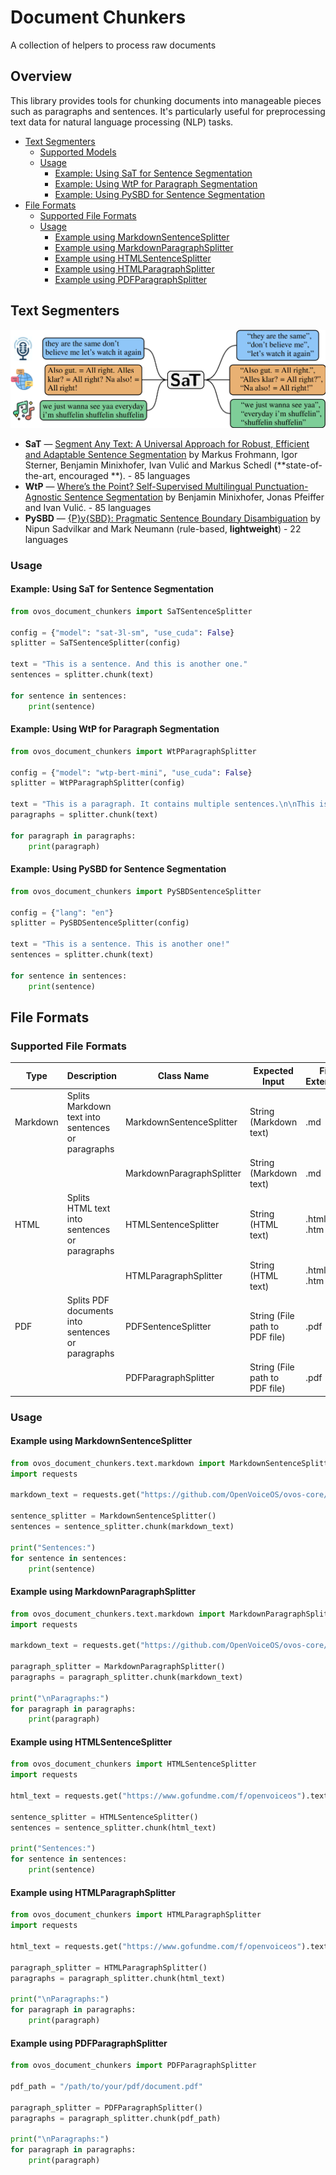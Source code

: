 # Document Chunkers

A collection of helpers to process raw documents

## Overview

This library provides tools for chunking documents into manageable pieces such as paragraphs and sentences. It's
particularly useful for preprocessing text data for natural language processing (NLP) tasks.

- [Text Segmenters](#text-segmenters)
  - [Supported Models](#supported-models)
  - [Usage](#usage)
    - [Example: Using SaT for Sentence Segmentation](#example-using-sat-for-sentence-segmentation)
    - [Example: Using WtP for Paragraph Segmentation](#example-using-wtp-for-paragraph-segmentation)
    - [Example: Using PySBD for Sentence Segmentation](#example-using-pysbd-for-sentence-segmentation)
- [File Formats](#file-formats)
  - [Supported File Formats](#supported-file-formats)
  - [Usage](#usage-1)
    - [Example using MarkdownSentenceSplitter](#example-using-markdownsentencesplitter)
    - [Example using MarkdownParagraphSplitter](#example-using-markdownparagraphsplitter)
    - [Example using HTMLSentenceSplitter](#example-using-htmlsentencesplitter)
    - [Example using HTMLParagraphSplitter](#example-using-htmlparagraphsplitter)
    - [Example using PDFParagraphSplitter](#example-using-pdfparagraphsplitter)


## Text Segmenters

![img.png](img.png)

- **SaT**
  &mdash; [Segment Any Text: A Universal Approach for Robust, Efficient and Adaptable Sentence Segmentation](https://arxiv.org/abs/2406.16678)
  by Markus Frohmann, Igor Sterner, Benjamin Minixhofer, Ivan Vulić and Markus Schedl (**state-of-the-art, encouraged
  **). - 85 languages
- **WtP**
  &mdash; [Where’s the Point? Self-Supervised Multilingual Punctuation-Agnostic Sentence Segmentation](https://aclanthology.org/2023.acl-long.398/)
  by Benjamin Minixhofer, Jonas Pfeiffer and Ivan Vulić. - 85 languages
- **PySBD** &mdash; [{P}y{SBD}: Pragmatic Sentence Boundary Disambiguation](https://arxiv.org/abs/2010.09657) by Nipun
  Sadvilkar and Mark Neumann  (rule-based, **lightweight**) - 22 languages

### Usage

#### Example: Using SaT for Sentence Segmentation

```python
from ovos_document_chunkers import SaTSentenceSplitter

config = {"model": "sat-3l-sm", "use_cuda": False}
splitter = SaTSentenceSplitter(config)

text = "This is a sentence. And this is another one."
sentences = splitter.chunk(text)

for sentence in sentences:
    print(sentence)
```

#### Example: Using WtP for Paragraph Segmentation

```python
from ovos_document_chunkers import WtPParagraphSplitter

config = {"model": "wtp-bert-mini", "use_cuda": False}
splitter = WtPParagraphSplitter(config)

text = "This is a paragraph. It contains multiple sentences.\n\nThis is another paragraph."
paragraphs = splitter.chunk(text)

for paragraph in paragraphs:
    print(paragraph)
```

#### Example: Using PySBD for Sentence Segmentation

```python
from ovos_document_chunkers import PySBDSentenceSplitter

config = {"lang": "en"}
splitter = PySBDSentenceSplitter(config)

text = "This is a sentence. This is another one!"
sentences = splitter.chunk(text)

for sentence in sentences:
    print(sentence)
```

## File Formats

### Supported File Formats

| Type     | Description                                       | Class Name                | Expected Input                 | File Extension |
|----------|---------------------------------------------------|---------------------------|--------------------------------|----------------|
| Markdown | Splits Markdown text into sentences or paragraphs | MarkdownSentenceSplitter  | String (Markdown text)         | .md            |
|          |                                                   | MarkdownParagraphSplitter | String (Markdown text)         | .md            |
| HTML     | Splits HTML text into sentences or paragraphs     | HTMLSentenceSplitter      | String (HTML text)             | .html, .htm    |
|          |                                                   | HTMLParagraphSplitter     | String (HTML text)             | .html, .htm    |
| PDF      | Splits PDF documents into sentences or paragraphs | PDFSentenceSplitter       | String (File path to PDF file) | .pdf           |
|          |                                                   | PDFParagraphSplitter      | String (File path to PDF file) | .pdf           |


### Usage

#### Example using MarkdownSentenceSplitter

```python
from ovos_document_chunkers.text.markdown import MarkdownSentenceSplitter
import requests

markdown_text = requests.get("https://github.com/OpenVoiceOS/ovos-core/raw/dev/README.md").text

sentence_splitter = MarkdownSentenceSplitter()
sentences = sentence_splitter.chunk(markdown_text)

print("Sentences:")
for sentence in sentences:
    print(sentence)
```

#### Example using MarkdownParagraphSplitter

```python
from ovos_document_chunkers.text.markdown import MarkdownParagraphSplitter
import requests

markdown_text = requests.get("https://github.com/OpenVoiceOS/ovos-core/raw/dev/README.md").text

paragraph_splitter = MarkdownParagraphSplitter()
paragraphs = paragraph_splitter.chunk(markdown_text)

print("\nParagraphs:")
for paragraph in paragraphs:
    print(paragraph)
```

#### Example using HTMLSentenceSplitter

```python
from ovos_document_chunkers import HTMLSentenceSplitter
import requests

html_text = requests.get("https://www.gofundme.com/f/openvoiceos").text

sentence_splitter = HTMLSentenceSplitter()
sentences = sentence_splitter.chunk(html_text)

print("Sentences:")
for sentence in sentences:
    print(sentence)
```

#### Example using HTMLParagraphSplitter

```python
from ovos_document_chunkers import HTMLParagraphSplitter
import requests

html_text = requests.get("https://www.gofundme.com/f/openvoiceos").text

paragraph_splitter = HTMLParagraphSplitter()
paragraphs = paragraph_splitter.chunk(html_text)

print("\nParagraphs:")
for paragraph in paragraphs:
    print(paragraph)
```

#### Example using PDFParagraphSplitter

```python
from ovos_document_chunkers import PDFParagraphSplitter

pdf_path = "/path/to/your/pdf/document.pdf"

paragraph_splitter = PDFParagraphSplitter()
paragraphs = paragraph_splitter.chunk(pdf_path)

print("\nParagraphs:")
for paragraph in paragraphs:
    print(paragraph)
```
